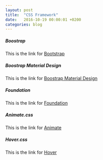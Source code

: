 ```yaml
---
layout: post
title:  "CSS Framework"
date:   2016-10-19 00:00:01 +0200
categories: blog
---
```


##### **Boostrap**
This is the link for [Bootstrap][link-bootstrap]

##### **Boostrap Material Design**
This is the link for [Boostrap Material Design][link-bootstrap-material-design]

##### **Foundation**
This is the link for [Foundation][link-foundation]

##### **Animate.css**
This is the link for [Animate][link-animate]

##### **Hover.css**
This is the link for [Hover][link-hover]

[link-bootstrap]: http://getbootstrap.com/
[link-bootstrap-material-design]: http://fezvrasta.github.io/bootstrap-material-design/#about
[link-foundation]: http://foundation.zurb.com/
[link-animate]: https://daneden.github.io/animate.css/
[link-hover]: http://ianlunn.github.io/Hover/
